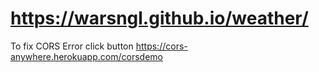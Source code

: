 # https://warsngl.github.io/weather/
To fix CORS Error click button https://cors-anywhere.herokuapp.com/corsdemo
